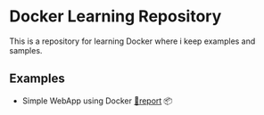 # Docker Learning Repository
This is a repository for learning Docker where i keep examples and samples.
 

## Examples
- Simple WebApp using Docker [🔗report](https://github.com/Sakerini/Ray-Tracing/blob/main/Docs/%D0%A0%D0%9F%D0%97.pdf) 📦

